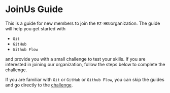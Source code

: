 # JoinUs Guide
This is a guide for new members to join the `EZ-HKU`organization. The guide will help you get started with 
- `Git`
- `GitHub` 
- `Github Flow`

and provide you with a small challenge to test your skills. If you are interested in joining our organization, follow the steps below to complete the challenge.

If you are familiar with `Git` or `GitHub` or `Github Flow`, you can skip the guides and go directly to the [challenge](https://join-us.hku.icu/join-us/challenge.html).